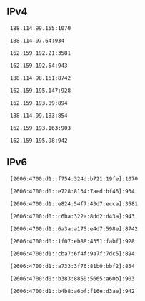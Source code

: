 ## IPv4
```
 188.114.99.155:1070
```
```
 188.114.97.64:934
```
```
 162.159.192.21:3581
```
```
 162.159.192.54:943
```
```
 188.114.98.161:8742
```
```
 162.159.195.147:928
```
```
 162.159.193.89:894
```
```
 188.114.99.183:854
```
```
 162.159.193.163:903
```
```
 162.159.195.98:942
```

## IPv6
```
 [2606:4700:d1::f754:324d:b721:19fe]:1070
```
```
 [2606:4700:d0::e728:8134:7aed:bf46]:934
```
```
 [2606:4700:d1::e824:54f7:43d7:ecca]:3581
```
```
 [2606:4700:d0::c6ba:322a:8dd2:d43a]:943
```
```
 [2606:4700:d1::6a3a:a175:e4d7:598e]:8742
```
```
 [2606:4700:d0::1f07:eb88:4351:fabf]:928
```
```
 [2606:4700:d1::cba7:6f4f:9a7f:7dc5]:894
```
```
 [2606:4700:d1::a733:3f76:81b0:bbf2]:854
```
```
 [2606:4700:d0::b383:8850:5665:a60b]:903
```
```
 [2606:4700:d1::b4b8:a6bf:f16e:d3ae]:942
```
